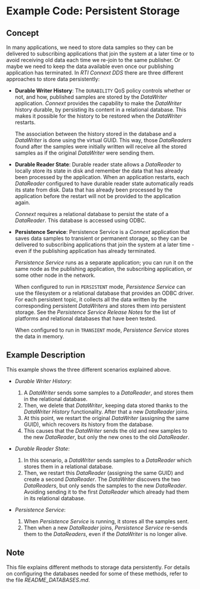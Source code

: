 # Example Code: Persistent Storage

## Concept
In many applications, we need to store data samples so they can be delivered to
subscribing applications that join the system at a later time or to avoid
receiving old data each time we re-join to the same publisher. Or maybe we need
to keep the data available even once our publishing application has terminated.
In *RTI Connext DDS* there are three different approaches to store data
persistently:

- **Durable Writer History**:
  The `DURABILITY` QoS policy controls whether or not, and how, published
  samples are stored by the *DataWriter* application. *Connext* provides the
  capability to make the *DataWriter* history durable, by persisting its
  content in a relational database. This makes it possible for the history to
  be restored when the *DataWriter* restarts.

  The association between the history stored in the database and a *DataWriter*
  is done using the virtual GUID. This way, those *DataReaders* found after the
  samples were initially written will receive all the stored samples as if the
  original *DataWriter* were sending them.

- **Durable Reader State**:
  Durable reader state allows a *DataReader* to locally store its state in disk
  and remember the data that has already been processed by the application. When
  an application restarts, each *DataReader* configured to have durable reader
  state automatically reads its state from disk. Data that has already been
  processed by the application before the restart will not be provided to the
  application again.

  *Connext* requires a relational database to persist the state of a
  *DataReader*. This database is accessed using ODBC.

- **Persistence Service**:
  Persistence Service is a *Connext* application that saves data samples to
  transient or permanent storage, so they can be delivered to subscribing
  applications that join the system at a later time -even if the publishing
  application has already terminated.

  *Persistence Service* runs as a separate application; you can run it on the
  same node as the publishing application, the subscribing application, or some
  other node in the network.

  When configured to run in `PERSISTENT` mode, *Persistence Service* can use the
  filesystem or a relational database that provides an ODBC driver. For each
  persistent topic, it collects all the data written by the corresponding
  persistent *DataWriters* and stores them into persistent storage. See the
  *Persistence Service Release Notes* for the list of platforms and relational
  databases that have been tested.

  When configured to run in `TRANSIENT` mode, *Persistence Service* stores the
  data in memory.

## Example Description
This example shows the three different scenarios explained above.

- *Durable Writer History*:
    1. A *DataWriter* sends some samples to a *DataReader*, and stores them in
       the relational database.
    2. Then, we delete that *DataWriter*, keeping data stored thanks to the
       *DataWriter History* functionality. After that a new *DataReader* joins.
    3. At this point, we restart the original *DataWriter* (assigning the same
       GUID), which recovers its history from the database.
    4. This causes that the *DataWriter* sends the old and new samples to the
       new *DataReader*, but only the new ones to the old *DataReader*.

- *Durable Reader State*:
    1. In this scenario, a *DataWriter* sends samples to a *DataReader* which
       stores them in a relational database.
    2. Then, we restart this *DataReader* (assigning the same GUID) and create a
       second *DataReader*. The *DataWriter* discovers the two *DataReaders*,
       but only sends the samples to the new *DataReader*. Avoiding sending it
       to the first *DataReader* which already had them in its relational
       database.

- *Persistence Service*:
    1. When *Persistence Service* is running, it stores all the samples sent.
    2. Then when a new *DataReader* joins, *Persistence Service* re-sends them
       to the *DataReaders*, even if the *DataWriter* is no longer alive.

## Note
This file explains different methods to storage data persistently. For details
on configuring the databases needed for some of these methods, refer to the file
*README_DATABASES.md*.
